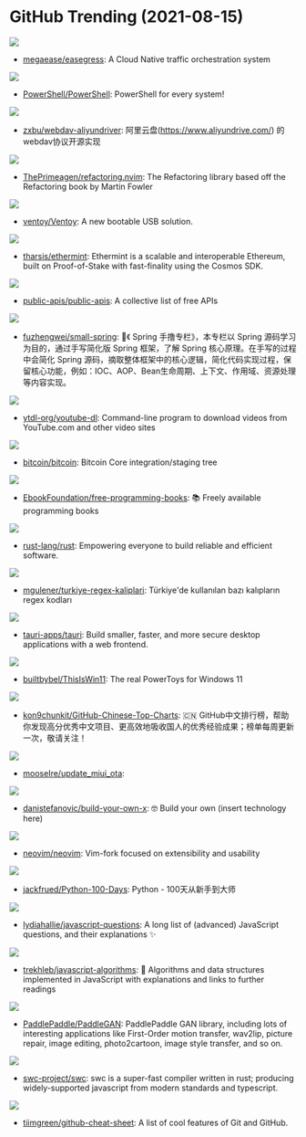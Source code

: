 # GitHub Trending (2021-08-15)

![](https://img.shields.io/badge/Go-New%20145-green?style=flat-square&logo=appveyor)
- [megaease/easegress](https://github.com/megaease/easegress): A Cloud Native traffic orchestration system

![](https://img.shields.io/badge/C%23-New%20271-green?style=flat-square&logo=appveyor)
- [PowerShell/PowerShell](https://github.com/PowerShell/PowerShell): PowerShell for every system!

![](https://img.shields.io/badge/Java-New%20150-green?style=flat-square&logo=appveyor)
- [zxbu/webdav-aliyundriver](https://github.com/zxbu/webdav-aliyundriver): 阿里云盘(https://www.aliyundrive.com/) 的webdav协议开源实现

![](https://img.shields.io/badge/Lua-New%2056-green?style=flat-square&logo=appveyor)
- [ThePrimeagen/refactoring.nvim](https://github.com/ThePrimeagen/refactoring.nvim): The Refactoring library based off the Refactoring book by Martin Fowler

![](https://img.shields.io/badge/C-New%20253-green?style=flat-square&logo=appveyor)
- [ventoy/Ventoy](https://github.com/ventoy/Ventoy): A new bootable USB solution.

![](https://img.shields.io/badge/JavaScript-New%20806-green?style=flat-square&logo=appveyor)
- [tharsis/ethermint](https://github.com/tharsis/ethermint): Ethermint is a scalable and interoperable Ethereum, built on Proof-of-Stake with fast-finality using the Cosmos SDK.

![](https://img.shields.io/badge/Python-New%201-green?style=flat-square&logo=appveyor)
- [public-apis/public-apis](https://github.com/public-apis/public-apis): A collective list of free APIs

![](https://img.shields.io/badge/Java-New%20115-green?style=flat-square&logo=appveyor)
- [fuzhengwei/small-spring](https://github.com/fuzhengwei/small-spring): 🌱《 Spring 手撸专栏》，本专栏以 Spring 源码学习为目的，通过手写简化版 Spring 框架，了解 Spring 核心原理。在手写的过程中会简化 Spring 源码，摘取整体框架中的核心逻辑，简化代码实现过程，保留核心功能，例如：IOC、AOP、Bean生命周期、上下文、作用域、资源处理等内容实现。

![](https://img.shields.io/badge/Python-New%20109-green?style=flat-square&logo=appveyor)
- [ytdl-org/youtube-dl](https://github.com/ytdl-org/youtube-dl): Command-line program to download videos from YouTube.com and other video sites

![](https://img.shields.io/badge/C%2B%2B-New%2084-green?style=flat-square&logo=appveyor)
- [bitcoin/bitcoin](https://github.com/bitcoin/bitcoin): Bitcoin Core integration/staging tree

![](https://img.shields.io/badge/none-New%20281-green?style=flat-square&logo=appveyor)
- [EbookFoundation/free-programming-books](https://github.com/EbookFoundation/free-programming-books): 📚 Freely available programming books

![](https://img.shields.io/badge/Rust-New%2067-green?style=flat-square&logo=appveyor)
- [rust-lang/rust](https://github.com/rust-lang/rust): Empowering everyone to build reliable and efficient software.

![](https://img.shields.io/badge/HTML-New%20136-green?style=flat-square&logo=appveyor)
- [mgulener/turkiye-regex-kaliplari](https://github.com/mgulener/turkiye-regex-kaliplari): Türkiye'de kullanılan bazı kalıpların regex kodları

![](https://img.shields.io/badge/Rust-New%20360-green?style=flat-square&logo=appveyor)
- [tauri-apps/tauri](https://github.com/tauri-apps/tauri): Build smaller, faster, and more secure desktop applications with a web frontend.

![](https://img.shields.io/badge/C%23-New%20117-green?style=flat-square&logo=appveyor)
- [builtbybel/ThisIsWin11](https://github.com/builtbybel/ThisIsWin11): The real PowerToys for Windows 11

![](https://img.shields.io/badge/Java-New%20568-green?style=flat-square&logo=appveyor)
- [kon9chunkit/GitHub-Chinese-Top-Charts](https://github.com/kon9chunkit/GitHub-Chinese-Top-Charts): 🇨🇳 GitHub中文排行榜，帮助你发现高分优秀中文项目、更高效地吸收国人的优秀经验成果；榜单每周更新一次，敬请关注！

![](https://img.shields.io/badge/none-New%20171-green?style=flat-square&logo=appveyor)
- [mooseIre/update_miui_ota](https://github.com/mooseIre/update_miui_ota): 

![](https://img.shields.io/badge/none-New%20437-green?style=flat-square&logo=appveyor)
- [danistefanovic/build-your-own-x](https://github.com/danistefanovic/build-your-own-x): 🤓 Build your own (insert technology here)

![](https://img.shields.io/badge/Vim%20script-New%2074-green?style=flat-square&logo=appveyor)
- [neovim/neovim](https://github.com/neovim/neovim): Vim-fork focused on extensibility and usability

![](https://img.shields.io/badge/Python-New%20108-green?style=flat-square&logo=appveyor)
- [jackfrued/Python-100-Days](https://github.com/jackfrued/Python-100-Days): Python - 100天从新手到大师

![](https://img.shields.io/badge/none-New%20169-green?style=flat-square&logo=appveyor)
- [lydiahallie/javascript-questions](https://github.com/lydiahallie/javascript-questions): A long list of (advanced) JavaScript questions, and their explanations ✨

![](https://img.shields.io/badge/JavaScript-New%20464-green?style=flat-square&logo=appveyor)
- [trekhleb/javascript-algorithms](https://github.com/trekhleb/javascript-algorithms): 📝 Algorithms and data structures implemented in JavaScript with explanations and links to further readings

![](https://img.shields.io/badge/Python-New%2084-green?style=flat-square&logo=appveyor)
- [PaddlePaddle/PaddleGAN](https://github.com/PaddlePaddle/PaddleGAN): PaddlePaddle GAN library, including lots of interesting applications like First-Order motion transfer, wav2lip, picture repair, image editing, photo2cartoon, image style transfer, and so on.

![](https://img.shields.io/badge/TypeScript-New%20540-green?style=flat-square&logo=appveyor)
- [swc-project/swc](https://github.com/swc-project/swc): swc is a super-fast compiler written in rust; producing widely-supported javascript from modern standards and typescript.

![](https://img.shields.io/badge/none-New%20153-green?style=flat-square&logo=appveyor)
- [tiimgreen/github-cheat-sheet](https://github.com/tiimgreen/github-cheat-sheet): A list of cool features of Git and GitHub.

